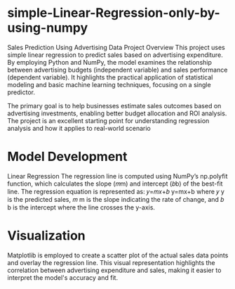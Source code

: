 # simple-Linear-Regression-only-by-using-numpy
Sales Prediction Using Advertising Data
Project Overview
This project uses simple linear regression to predict sales based on advertising expenditure. By employing Python and NumPy, the model examines the relationship between advertising budgets (independent variable) and sales performance (dependent variable). It highlights the practical application of statistical modeling and basic machine learning techniques, focusing on a single predictor.

The primary goal is to help businesses estimate sales outcomes based on advertising investments, enabling better budget allocation and ROI analysis. The project is an excellent starting point for understanding regression analysis and how it applies to real-world scenario

# Model Development
Linear Regression
The regression line is computed using NumPy’s np.polyfit function, which calculates the slope (𝑚m) and intercept (𝑏b) of the best-fit line. The regression equation is represented as:
𝑦=𝑚𝑥+𝑏
y=mx+b
where 𝑦
y is the predicted sales, 𝑚
m is the slope indicating the rate of change, and 𝑏
b is the intercept where the line crosses the y-axis.
# Visualization
Matplotlib is employed to create a scatter plot of the actual sales data points and overlay the regression line. This visual representation highlights the correlation between advertising expenditure and sales, making it easier to interpret the model's accuracy and fit.
